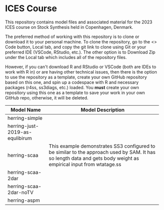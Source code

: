 # ICES Course

This repository contains model files and associated material for the 2023 ICES course on Stock Synthesis held in Copenhagen, Denmark. 

The preferred method of working with this repository is to clone or download it to your personal machine. To clone the repository, go to the <> Code button, Local tab, and copy the git link to clone using Git or your preferred IDE (VSCode, RStudio, etc.). The other option is to Download Zip under the Local tab which includes all of the repository files. 

However, if you can't download R and RStudio or VSCode (both are IDEs to work with R in) or are having other technical issues, then there is the option to use the repository as a template, create your own GitHub repository based on this one, and spin up a codespace with R and necessary packages (r4ss, ss3diags, etc.) loaded. You **must** create your own repository using this one as a template to save your work in your own GitHub repo, otherwise, it will be deleted.

| Model Name | Model Description |
| -----| ----- |
| herring-simple |  |
| herring-just-2019-as-equlibirum |  |
| herring-scaa |This example demonstrates SS3 configured to be similar to the approach used by SAM. It has so length data and gets body weight as empirical input from wtatage.ss|
| herring-scaa-2dar |  |
| herring-scaa-2dar-noTV |  |
| herring-aspm |  |
